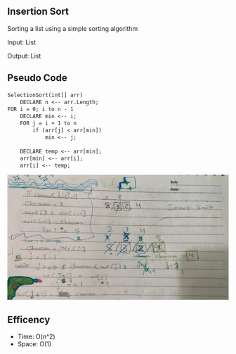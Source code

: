 ## Insertion Sort

Sorting a list using a simple sorting algorithm

Input: List


Output:  List
## Pseudo Code

    SelectionSort(int[] arr)
        DECLARE n <-- arr.Length;
    FOR i = 0; i to n - 1  
        DECLARE min <-- i;
        FOR j = i + 1 to n
            if (arr[j] < arr[min])
                min <-- j;

        DECLARE temp <-- arr[min];
        arr[min] <-- arr[i];
        arr[i] <-- temp;


![Insertion sort tracing](insertion.jpeg)

## Efficency
- Time: O(n^2)
- Space: O(1)